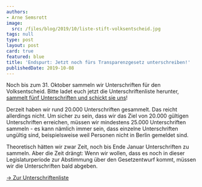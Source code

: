 ```yaml
---
authors:
- Arne Semsrott
image:
  src: /files/blog/2019/10/liste-stift-volksentscheid.jpg
tags: null
type: post
layout: post
card: true
featured: blue
title: 'Endspurt: Jetzt noch fürs Transparenzgesetz unterschreiben!'
publishedDate: 2019-10-08
---
```


Noch bis zum 31. Oktober sammeln wir Unterschriften für den Volksentscheid. Bitte ladet euch jetzt die Unterschriftenliste herunter, [sammelt fünf Unterschriften und schickt sie uns](https://volksentscheid-transparenz.de/mitmachen/)!

Derzeit haben wir rund 20.000 Unterschriften gesammelt. Das reicht allerdings nicht. Um sicher zu sein, dass wir das Ziel von 20.000 gültigen Unterschriften erreichen, müssen wir mindestens 25.000 Unterschriften sammeln - es kann nämlich immer sein, dass einzelne Unterschriften ungültig sind, beispielsweise weil Personen nicht in Berlin gemeldet sind.

Theoretisch hätten wir zwar Zeit, noch bis Ende Januar Unterschriften zu sammeln. Aber die Zeit drängt: Wenn wir wollen, dass es noch in dieser Legislaturperiode zur Abstimmung über den Gesetzentwurf kommt, müssen wir die Unterschriften bald abgeben.

[→ Zur Unterschriftenliste](https://volksentscheid-transparenz.de/mitmachen/)